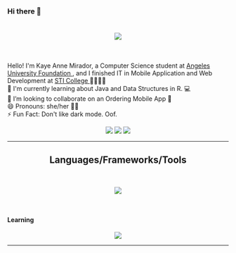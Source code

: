 
### Hi there 👋
<h1 align="center">
  <a href="https://git.io/typing-svg">
    <img src="https://readme-typing-svg.herokuapp.com/?lines=<Hello!+Welcome+<3/>;&center=true&size=30"> 
  </a>
</h1>
<br>
<p>
  Hello! I'm Kaye Anne Mirador, a Computer Science student at <a href="https://www.auf.edu.ph"> Angeles University Foundation </a>, and
  I finished IT in Mobile Application and Web Development at <a href="https://www.facebook.com/angeles.sti.edu"> STI College </a> 📕👩🏻‍💻
  <br>
  🌱 I'm currently learning about Java and Data Structures in R. 💻
  <br> 
  👯 I’m looking to collaborate on an Ordering Mobile App 📱
  <br>
  😄 Pronouns: she/her 👩🏻
  <br> 
  ⚡ Fun Fact: Don't like dark mode. Oof.
  <br> 
<div align="center"> 
  <a href="https://www.facebook.com/keigvn/" target="_blank">
    <img src="https://img.shields.io/badge/Facebook-1877F2?style=for-the-badge&logo=facebook&logoColor=white" target="_blank"></a>
 <a href="https://www.instagram.com/keigvn/" target="_blank">
   <img src="https://img.shields.io/badge/Instagram-E4405F?style=for-the-badge&logo=instagram&logoColor=white" target="_blank"></a> 
  <a href = "mailto:kayeannemirador@gmail.com">
    <img src="https://img.shields.io/badge/-Gmail-%23333?style=for-the-badge&logo=gmail&logoColor=white" target="_blank"></a>
</div>

<hr>
<h2 align="center">Languages/Frameworks/Tools</h2>
<br>
<p align="center">
  <a href="https://skillicons.dev">
    <img src="https://skillicons.dev/icons?i=github,php,html,css,js,java,bootstrap,androidstudio,visualstudio,eclipse" /><br>
  </a>
</p>
<br>
<h4>Learning</h4>
<p align="center">
  <a href="https://skillicons.dev">
    <img src="https://skillicons.dev/icons?i=py,cpp,ruby,r,firebase" />
  </a>
</p>
<hr>

